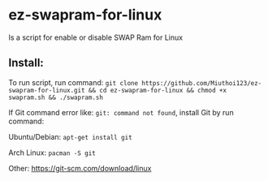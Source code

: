 # ez-swapram-for-linux
Is a script for enable or disable SWAP Ram for Linux

## Install: 
To run script, run command: `git clone https://github.com/Miuthoi123/ez-swapram-for-linux.git && cd ez-swapram-for-linux && chmod +x swapram.sh && ./swapram.sh`

If Git command error like: `git: command not found`, install Git by run command: 

Ubuntu/Debian: `apt-get install git`

Arch Linux: `pacman -S git`

Other: https://git-scm.com/download/linux
